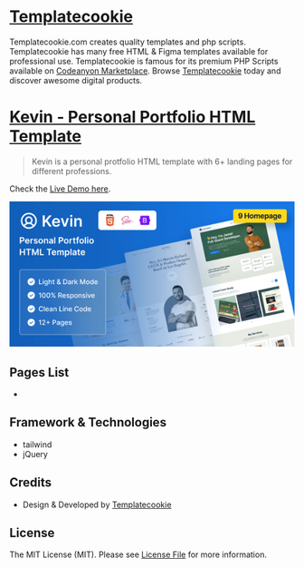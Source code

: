 # [Templatecookie](https://templatecookie.com)
Templatecookie.com creates quality templates and php scripts. Templatecookie has many free HTML & Figma templates available for professional use. Templatecookie is famous for its premium PHP Scripts available on [Codeanyon Marketplace](https://codecanyon.net/user/templatecookie). Browse [Templatecookie](https://templatecookie.com) today and discover awesome digital products.

# [Kevin - Personal Portfolio HTML Template](https://www.templatecookie.com/products)

> Kevin is a personal protfolio HTML template with 6+ landing pages for different professions.

Check the [Live Demo here](https://kevin-html.vercel.app/).

![](screenshot.png)

## Pages List
- 

## Framework & Technologies
- tailwind
- jQuery

## Credits
- Design & Developed by [Templatecookie](https://templatecookie.com)

## License
The MIT License (MIT). Please see [License File](LICENSE.md) for more information.


